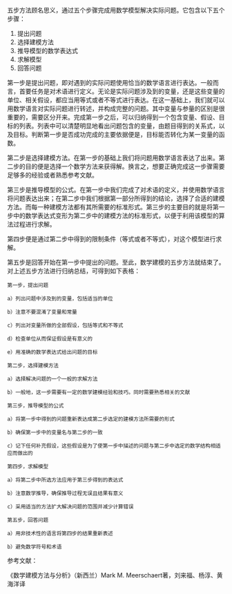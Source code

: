 五步方法顾名思义，通过五个步骤完成用数学模型解决实际问题。它包含以下五个步骤：
1. 提出问题
2. 选择建模方法
3. 推导模型的数学表达式
4. 求解模型
5. 回答问题

第一步是提出问题，即对遇到的实际问题使用恰当的数学语言进行表达。一般而言，首要任务是对术语进行定义。无论是实际问题涉及到的变量，还是这些变量的单位、相关假设，都应当用等式或者不等式进行表达。在这一基础上，我们就可以用数学语言对实际问题进行转述，并构成完整的问题。其中变量与参量的区别是很重要的，需要区分开来。完成第一步之后，可以归纳得到一个包含变量、假设、目标的列表。列表中可以清楚明显地看出问题包含的变量，由题目得到的关系式，以及目标。判断第一步是否成功完成的主要依据便是，目标能否转化为某一变量的函数。

第二步是选择建模方法。在第一步的基础上我们将问题用数学语言表达了出来。第二步的目的便是选择一个数学方法来获得解。换言之，想要正确完成这一步骤需要足够多的经验或者熟悉参考文献。

第三步是推导模型的公式。在第一步中我们完成了对术语的定义，并使用数学语言将问题表达出来；在第二步中我们根据第一部分所得到的结论，选择了合适的建模方法。而每一种建模方法都有其所需要的标准形式。第三步的主要目的就是将第一步中的数学表达式变形为第二步中的建模方法的标准形式，以便于利用该模型的算法过程进行求解。

第四步便是通过第二步中得到的限制条件（等式或者不等式），对这个模型进行求解。

第五步是回答开始在第一步中提出的问题。至此，数学建模的五步方法就结束了。对上述五步方法进行归纳总结，可得到如下表格：
```
第一步，提出问题

a）列出问题中涉及到的变量，包括适当的单位

b）注意不要混淆了变量和常量

c）列出对变量所做的全部假设，包括等式和不等式

d）检查单位从而保证假设是有意义的

e）用准确的数学表达式给出问题的目标

第二步，选择建模方法

a）选择解决问题的一个一般的求解方法

b）一般地，这一步需要有一定的数学建模经验和技巧。同时需要熟悉相关的文献

第三步，推导模型的公式

a）将第一步中得到的问题重新表达成第二步选定的建模方法所需要的形式

b）确保第一步中的变量名与第二步的一致

c）记下任何补充假设，这些假设是为了使第一步中描述的问题与第二步中选定的数学结构相适应而做出的

第四步，求解模型

a）将第二步中所选方法应用于第三步得到的表达式

b）注意数学推导，确保推导过程无误且结果有意义

c）采用适当的方法扩大解决问题的范围并减少计算错误

第五步，回答问题

a）用非技术性的语言将第四步的结果重新表述

b）避免数学符号和术语
```

参考文献：

《数学建模方法与分析》（新西兰）Mark M. Meerschaert著，刘来福、杨淳、黄海洋译